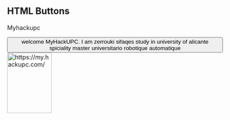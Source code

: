 <!DOCTYPE html>
<html>
<body>

<h2>HTML Buttons</h2>
<p>Myhackupc</p>
<button>welcome MyHackUPC. I am zerrouki sifaqes study in university of alicante spiciality master universitario robotique automatique</button>
<img src="" alt="https://my.hackupc.com/" width="104" height="142">
</body>
</html>
